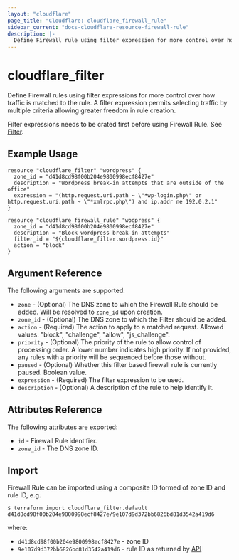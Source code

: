 ```yaml
---
layout: "cloudflare"
page_title: "Cloudflare: cloudflare_firewall_rule"
sidebar_current: "docs-cloudflare-resource-firewall-rule"
description: |-
  Define Firewall rule using filter expression for more control over how traffic is matched to the rule.
---
```


# cloudflare_filter

Define Firewall rules using filter expressions for more control over how traffic is matched to the rule.
A filter expression permits selecting traffic by multiple criteria allowing greater freedom in rule creation.

Filter expressions needs to be crated first before using Firewall Rule. See [Filter](filter.html).

## Example Usage

```hcl
resource "cloudflare_filter" "wordpress" {
  zone_id = "d41d8cd98f00b204e9800998ecf8427e"
  description = "Wordpress break-in attempts that are outside of the office"
  expression = "(http.request.uri.path ~ \"*wp-login.php\" or http.request.uri.path ~ \"*xmlrpc.php\") and ip.addr ne 192.0.2.1"
}

resource "cloudflare_firewall_rule" "wodpress" {
  zone_id = "d41d8cd98f00b204e9800998ecf8427e"
  description = "Block wordpress break-in attempts"
  filter_id = "${cloudflare_filter.wordpress.id}"
  action = "block"
}
```

## Argument Reference

The following arguments are supported:

* `zone` - (Optional) The DNS zone to which the Firewall Rule should be added. Will be resolved to `zone_id` upon creation.
* `zone_id` - (Optional) The DNS zone to which the Filter should be added.
* `action` - (Required) The action to apply to a matched request. Allowed values: "block", "challenge", "allow", "js_challenge".
* `priority` - (Optional) The priority of the rule to allow control of processing order. A lower number indicates high priority. If not provided, any rules with a priority will be sequenced before those without.
* `paused` - (Optional) Whether this filter based firewall rule is currently paused. Boolean value.
* `expression` - (Required) The filter expression to be used.
* `description` - (Optional) A description of the rule to help identify it.

## Attributes Reference

The following attributes are exported:

* `id` - Firewall Rule identifier.
* `zone_id` - The DNS zone ID.

## Import

Firewall Rule can be imported using a composite ID formed of zone ID and rule ID, e.g.

```
$ terraform import cloudflare_filter.default d41d8cd98f00b204e9800998ecf8427e/9e107d9d372bb6826bd81d3542a419d6
```

where:

* `d41d8cd98f00b204e9800998ecf8427e` - zone ID
* `9e107d9d372bb6826bd81d3542a419d6` - rule ID as returned by [API](https://api.cloudflare.com/#zone-firewall-filter-rules)
